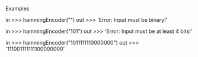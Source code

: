 Examples

in  >>> hammingEncoder("")
out >>> 'Error: Input must be binary!'

in  >>> hammingEncoder("101")
out >>> 'Error: Input must be at least 4 bits!'

in  >>> hammingEncoder("1011111110000000")
out >>> '111001111111100000000'
